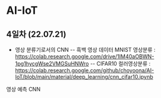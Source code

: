 # AI-IoT

## 4일차 (22.07.21)
- 영상 분류기로서의 CNN
-- 흑백 영상 데이터 MNIST 영상분류 :
https://colab.research.google.com/drive/1IM40aOBWN-1pg1hycgWse2VMGSuHNWro
-- CIFAR10 컬러영상분류 :
https://colab.research.google.com/github/choyoona/AI-IoT/blob/main/material/deep_learning/cnn_cifar10.ipynb

영상 예측 CNN

